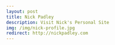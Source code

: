 ```yaml
---
layout: post
title: Nick Padley
description: Visit Nick's Personal Site
img: /img/nick-profile.jpg
redirect: http://nickpadley.com
---
```

